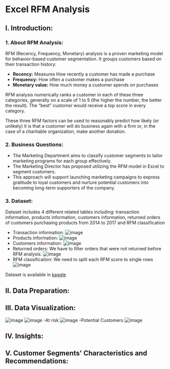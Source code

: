 # Excel RFM Analysis
## I. Introduction:
### 1. About RFM Analysis:
RFM (Recency, Frequency, Monetary) analysis is a proven marketing model for behavior-based customer segmentation. It groups customers based on their transaction history:
- **Recency:** Measures How recently a customer has made a purchase
- **Frequency:** How often a customer makes a purchase
- **Monetary value:** How much money a customer spends on purchases

RFM analysis numerically ranks a customer in each of these three categories, generally on a scale of 1 to 5 (the higher the number, the better the result). The “best” customer would receive a top score in every category.

These three RFM factors can be used to reasonably predict how likely (or unlikely) it is that a customer will do business again with a firm or, in the case of a charitable organization, make another donation.
### 2. Business Questions:
- The Marketing Department aims to classify customer segments to tailor marketing programs for each group effectively.
- The Marketing Director has proposed utilizing the RFM model in Excel to segment customers. 
- This approach will support launching marketing campaigns to express gratitude to loyal customers and nurture potential customers into becoming long-term supporters of the company.

### 3. Dataset:
Dataset includes 4 different related tables including: transaction information, products information, customers information, returned orders of customers purchasing products from 2014 to 2017 and RFM classification
- Transaction information: 
![image](https://github.com/user-attachments/assets/32b4c9a5-b674-4caf-b926-aa5dbf09b375)
- Products information:
![image](https://github.com/user-attachments/assets/d9906e18-96e1-4f6a-a98f-efdc55fe360f)
- Customers information:
![image](https://github.com/user-attachments/assets/44aa4ff3-c9dd-4d1c-aece-276fa3966e31)
- Returned orders: We have to filter orders that were not returned before RFM analysis.
![image](https://github.com/user-attachments/assets/48ad4743-88fc-4cd3-8dac-d5f0310ee3a5)
- RFM classification: We need to split each RFM score to single rows
![image](https://github.com/user-attachments/assets/1c7ba0a6-9da7-4d6d-a464-4dd17e06ed25)

Dataset is available in [kaggle](https://www.kaggle.com/datasets/vivek468/superstore-dataset-final/data)

## II.  Data Preparation:

## III. Data Visualization:
![image](https://github.com/user-attachments/assets/fa3a570d-8825-417a-8a00-cc013da18639)
![image](https://github.com/user-attachments/assets/2101ef5a-8a6a-4abf-9dcd-df33c1887e58)
-At risk
![image](https://github.com/user-attachments/assets/5a62df83-9673-4702-95e7-5ad3c811be6f)
-Potential Customers
![image](https://github.com/user-attachments/assets/aa3cff06-f1bc-4ba3-93d3-e4b95c6fda71)

## IV. Insights:

## V. Customer Segments' Characteristics and Recommendations:




